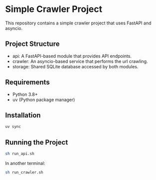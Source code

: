 # Simple Crawler Project

This repository contains a simple crawler project that uses FastAPI and asyncio.

## Project Structure

- api: A FastAPI-based module that provides API endpoints.
- crawler: An asyncio-based service that performs the url crawling.
- storage: Shared SQLite database accessed by both modules.

## Requirements

- Python 3.8+
- uv (Python package manager)

## Installation

```bash
uv sync
```

## Running the Project

```bash
sh run_api.sh
```

In another terminal:

```bash
sh run_crawler.sh
```
